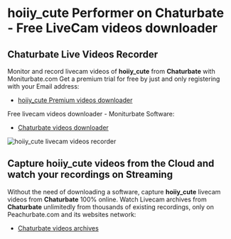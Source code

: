 # hoiiy_cute Performer on Chaturbate - Free LiveCam videos downloader

## Chaturbate Live Videos Recorder

Monitor and record livecam videos of **hoiiy_cute** from **Chaturbate** with Moniturbate.com
Get a premium trial for free by just and only registering with your Email address:
* [hoiiy_cute Premium videos downloader](https://moniturbate.com/request-demo-licence-key.html)

Free livecam videos downloader - Moniturbate Software:
* [Chaturbate videos downloader](https://moniturbate.com/moniturbate-download-software.html)

![hoiiy_cute livecam videos recorder](https://peachurnet.com/templates/moniturbate-software.png)


## Capture hoiiy_cute videos from the Cloud and watch your recordings on Streaming

Without the need of downloading a software, capture **hoiiy_cute** livecam videos from **Chaturbate** 100% online.
Watch Livecam archives from **Chaturbate** unlimitedly from thousands of existing recordings, only on Peachurbate.com and its websites network:
* [Chaturbate videos archives](https://peachurnet.com/)